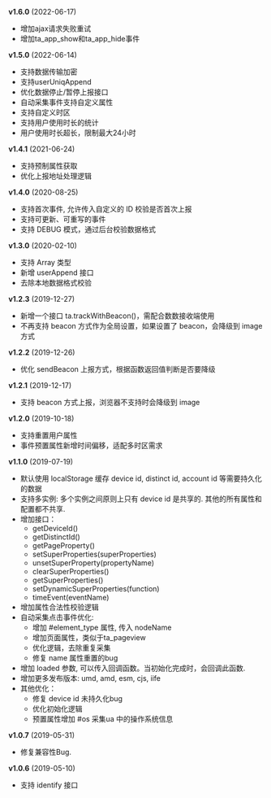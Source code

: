**v1.6.0** (2022-06-17)
- 增加ajax请求失败重试
- 增加ta_app_show和ta_app_hide事件

**v1.5.0** (2022-06-14)
- 支持数据传输加密
- 支持userUniqAppend
- 优化数据停止/暂停上报接口
- 自动采集事件支持自定义属性
- 支持自定义时区
- 支持用户使用时长的统计
- 用户使用时长超长，限制最大24小时

**v1.4.1** (2021-06-24)
- 支持预制属性获取
- 优化上报地址处理逻辑

**v1.4.0** (2020-08-25)
- 支持首次事件, 允许传入自定义的 ID 校验是否首次上报
- 支持可更新、可重写的事件
- 支持 DEBUG 模式，通过后台校验数据格式

**v1.3.0** (2020-02-10)
- 支持 Array 类型
- 新增 userAppend 接口
- 去除本地数据格式校验

**v1.2.3** (2019-12-27)
- 新增一个接口 ta.trackWithBeacon()，需配合数数接收端使用
- 不再支持 beacon 方式作为全局设置，如果设置了 beacon，会降级到 image 方式

**v1.2.2** (2019-12-26)
- 优化 sendBeacon 上报方式，根据函数返回值判断是否要降级 

**v1.2.1** (2019-12-17)
- 支持 beacon 方式上报，浏览器不支持时会降级到 image

**v1.2.0** (2019-10-18)
- 支持重置用户属性
- 事件预置属性新增时间偏移，适配多时区需求

**v1.1.0** (2019-07-19)
- 默认使用 localStorage 缓存 device id, distinct id, account id 等需要持久化的数据
- 支持多实例: 多个实例之间原则上只有 device id 是共享的. 其他的所有属性和配置都不共享.
- 增加接口：
	- getDeviceId()
	- getDistinctId()
	- getPageProperty()
	- setSuperProperties(superProperties)
	- unsetSuperProperty(propertyName)
	- clearSuperProperties()
	- getSuperProperties()
	- setDynamicSuperProperties(function)
	- timeEvent(eventName)
- 增加属性合法性校验逻辑
- 自动采集点击事件优化:
	- 增加 #element_type 属性, 传入 nodeName
	- 增加页面属性，类似于ta_pageview
	- 优化逻辑，去除重复采集
	- 修复 name 属性重置的bug
- 增加 loaded 参数, 可以传入回调函数。当初始化完成时，会回调此函数.
- 增加更多发布版本: umd, amd, esm, cjs, iife
- 其他优化：
	- 修复 device id 未持久化bug
	- 优化初始化逻辑
	- 预置属性增加 #os 采集ua 中的操作系统信息

**v1.0.7** (2019-05-31)
- 修复兼容性Bug.

**v1.0.6** (2019-05-10)
- 支持 identify 接口


